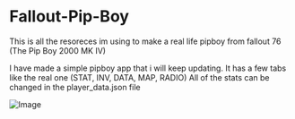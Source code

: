 # Fallout-Pip-Boy

This is all the resoreces im using to make a real life pipboy from fallout 76 (The Pip Boy 2000 MK IV)


I have made a simple pipboy app that i will keep updating.
It has a few tabs like the real one (STAT, INV, DATA, MAP, RADIO)
All of the stats can be changed in  the player_data.json file


![Image](https://github.com/user-attachments/assets/3f35b8d3-b4d7-4672-95e0-2ee928e7a855)
